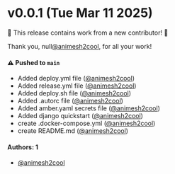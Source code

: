 # v0.0.1 (Tue Mar 11 2025)

:tada: This release contains work from a new contributor! :tada:

Thank you, null[@animesh2cool](https://github.com/animesh2cool), for all your work!

#### ⚠️ Pushed to `main`

- Added deploy.yml file ([@animesh2cool](https://github.com/animesh2cool))
- Added release.yml file ([@animesh2cool](https://github.com/animesh2cool))
- Added deploy.sh file ([@animesh2cool](https://github.com/animesh2cool))
- Added .autorc file ([@animesh2cool](https://github.com/animesh2cool))
- Added amber.yaml secrets file ([@animesh2cool](https://github.com/animesh2cool))
- Added django quickstart ([@animesh2cool](https://github.com/animesh2cool))
- create .docker-compose.yml ([@animesh2cool](https://github.com/animesh2cool))
- create README.md ([@animesh2cool](https://github.com/animesh2cool))

#### Authors: 1

- [@animesh2cool](https://github.com/animesh2cool)
